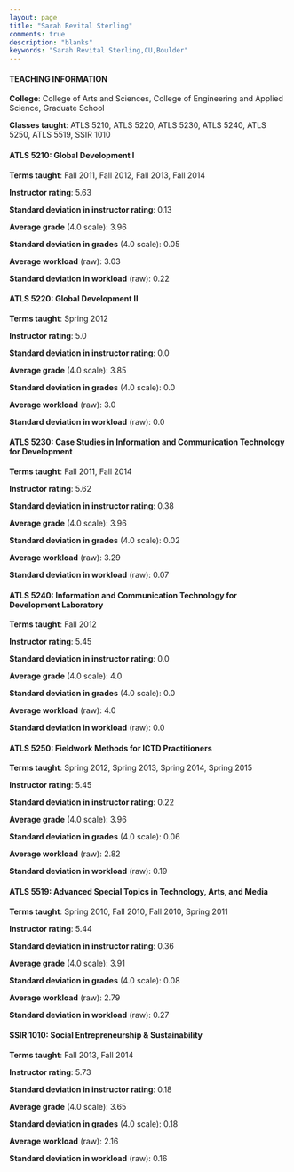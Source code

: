 ```yaml
---
layout: page
title: "Sarah Revital Sterling" 
comments: true
description: "blanks"
keywords: "Sarah Revital Sterling,CU,Boulder"
---
```

<head>
<script src="https://ajax.googleapis.com/ajax/libs/jquery/2.1.3/jquery.min.js"></script>
<script src="https://dl.dropboxusercontent.com/s/pc42nxpaw1ea4o9/highcharts.js?dl=0"></script>
<!-- <script src="../assets/js/highcharts.js"></script> -->
<style type="text/css">@font-face {
	font-family: "Bebas Neue";
	src: url(https://www.filehosting.org/file/details/544349/BebasNeue Regular.otf) format("opentype");
	}
	h1.Bebas { 
		font-family: "Bebas Neue", Verdana, Tahoma;
	}
</style>
</head>
	   
#### TEACHING INFORMATION

**College**: College of Arts and Sciences, College of Engineering and Applied Science, Graduate School

**Classes taught**: ATLS 5210, ATLS 5220, ATLS 5230, ATLS 5240, ATLS 5250, ATLS 5519, SSIR 1010

#### ATLS 5210: Global Development I

**Terms taught**: Fall 2011, Fall 2012, Fall 2013, Fall 2014

**Instructor rating**: 5.63

**Standard deviation in instructor rating**: 0.13

**Average grade** (4.0 scale): 3.96

**Standard deviation in grades** (4.0 scale): 0.05

**Average workload** (raw): 3.03

**Standard deviation in workload** (raw): 0.22

#### ATLS 5220: Global Development II

**Terms taught**: Spring 2012

**Instructor rating**: 5.0

**Standard deviation in instructor rating**: 0.0

**Average grade** (4.0 scale): 3.85

**Standard deviation in grades** (4.0 scale): 0.0

**Average workload** (raw): 3.0

**Standard deviation in workload** (raw): 0.0

#### ATLS 5230: Case Studies in Information and Communication Technology for Development

**Terms taught**: Fall 2011, Fall 2014

**Instructor rating**: 5.62

**Standard deviation in instructor rating**: 0.38

**Average grade** (4.0 scale): 3.96

**Standard deviation in grades** (4.0 scale): 0.02

**Average workload** (raw): 3.29

**Standard deviation in workload** (raw): 0.07

#### ATLS 5240: Information and Communication Technology for Development Laboratory

**Terms taught**: Fall 2012

**Instructor rating**: 5.45

**Standard deviation in instructor rating**: 0.0

**Average grade** (4.0 scale): 4.0

**Standard deviation in grades** (4.0 scale): 0.0

**Average workload** (raw): 4.0

**Standard deviation in workload** (raw): 0.0

#### ATLS 5250: Fieldwork Methods for ICTD Practitioners

**Terms taught**: Spring 2012, Spring 2013, Spring 2014, Spring 2015

**Instructor rating**: 5.45

**Standard deviation in instructor rating**: 0.22

**Average grade** (4.0 scale): 3.96

**Standard deviation in grades** (4.0 scale): 0.06

**Average workload** (raw): 2.82

**Standard deviation in workload** (raw): 0.19

#### ATLS 5519: Advanced Special Topics in Technology, Arts, and Media

**Terms taught**: Spring 2010, Fall 2010, Fall 2010, Spring 2011

**Instructor rating**: 5.44

**Standard deviation in instructor rating**: 0.36

**Average grade** (4.0 scale): 3.91

**Standard deviation in grades** (4.0 scale): 0.08

**Average workload** (raw): 2.79

**Standard deviation in workload** (raw): 0.27

#### SSIR 1010: Social Entrepreneurship & Sustainability

**Terms taught**: Fall 2013, Fall 2014

**Instructor rating**: 5.73

**Standard deviation in instructor rating**: 0.18

**Average grade** (4.0 scale): 3.65

**Standard deviation in grades** (4.0 scale): 0.18

**Average workload** (raw): 2.16

**Standard deviation in workload** (raw): 0.16

